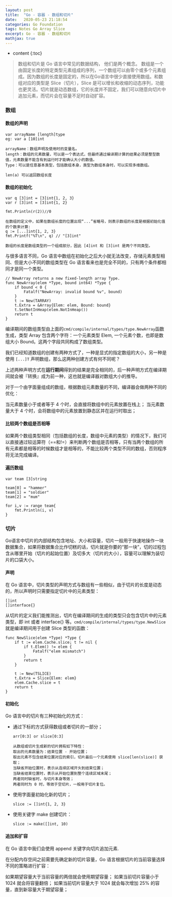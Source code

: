 ```yaml
---
layout: post
title:  "Go - 容器 - 数组和切片"
date:   2020-05-23 21:18:54
categories: Go Foundation
tags: Notes Go Array Slice
excerpt: Go - 容器 - 数组和切片
mathjax: true
---
```



* content
{:toc}

> 数组和切片是 Go 语言中常见的数据结构， 他们是两个概念。 数组是一个由固定长度的特定类型元素组成的序列，一个数组可以由零个或多个元素组成。因为数组的长度是固定的，所以在Go语言中很少直接使用数组。和数组对应的类型是 Slice（切片），Slice 是可以增长和收缩的动态序列，功能也更灵活。切片就是动态数组，它的长度并不固定，我们可以随意向切片中追加元素，而切片会在容量不足时自动扩容。

### **数组**

#### 数组的声明

```
var arrayName [length]type
eg: var a [10]int

arrayName：数组声明及使用时的变量名。
length：数组的元素数量，可以是一个表达式，但最终通过编译期计算的结果必须是整型数值，元素数量不能含有到运行时才能确认大小的数值。
Type：可以是任意基本类型，包括数组本身，类型为数组本身时，可以实现多维数组。

len(a) 可以返回数组长度
```

#### 数组的初始化

```
var q [3]int = [3]int{1, 2, 3}
var r [3]int = [3]int{1, 2}

fmt.Println(r(2))//0

在数组的定义中，如果在数组长度的位置出现“...”省略号，则表示数组的长度是根据初始化值的个数来计算:
q := [...]int{1, 2, 3}
fmt.Printf("%T\n", q) // "[3]int"

数组的长度是数组类型的一个组成部分，因此 [4]int 和 [3]int 是两个不同类型。
```

与很多语言不同，Go 语言中数组在初始化之后大小就无法改变，存储元素类型相同、但是大小不同的数组类型在 Go 语言看来也是完全不同的，只有两个条件都相同才是同一个类型。

```
// NewArray returns a new fixed-length array Type.
func NewArray(elem *Type, bound int64) *Type {
	if bound < 0 {
		Fatalf("NewArray: invalid bound %v", bound)
	}
	t := New(TARRAY)
	t.Extra = &Array{Elem: elem, Bound: bound}
	t.SetNotInHeap(elem.NotInHeap())
	return t
}
```

编译期间的数组类型由上面的```cmd/compile/internal/types/type.NewArray```函数生成，类型 Array 包含两个字符：一个元素类型 Elem, 一个元素个数，也即是数组大小 Bound。这两个字段共同构成了数组类型。 

我们已经知道数组的创建有两种方式了，一种是显式的指定数组的大小，另一种是使用 ```[...]T``` 声明数组，那么这两种创建方式有何不同呢？

上述两种声明方式在**运行期间**得到的结果是完全相同的，后一种声明方式在编译期间就会被『转换』成为前一种，这也就是编译器对数组大小的推导。

对于一个由字面量组成的数组，根据数组元素数量的不同，编译器会做两种不同的优化：

当元素数量小于或者等于 4 个时，会直接将数组中的元素放置在栈上；
当元素数量大于 4 个时，会将数组中的元素放置到静态区并在运行时取出；

#### 比较两个数组是否相等

如果两个数组类型相同（包括数组的长度，数组中元素的类型）的情况下，我们可以直接通过较运算符（==和!=）来判断两个数组是否相等，只有当两个数组的所有元素都是相等的时候数组才是相等的，不能比较两个类型不同的数组，否则程序将无法完成编译。

#### 遍历数组

```
var team [3]string

team[0] = "hammer"
team[1] = "soldier"
team[2] = "mum"

for i,v := range team{
    fmt.Println(i, v)
}
```

### **切片**

Go语言中切片的内部结构包含地址、大小和容量，切片一般用于快速地操作一块数据集合，如果将数据集合比作切糕的话，切片就是你要的“那一块”，切的过程包含从哪里开始（切片的起始位置）及切多大（切片的大小），容量可以理解为装切片的口袋大小。

#### 声明

在 Go 语言中，切片类型的声明方式与数组有一些相似，由于切片的长度是动态的，所以声明时只需要指定切片中的元素类型：

```
[]int
[]interface{}
```

从切片的定义我们能推测出，切片在编译期间的生成的类型只会包含切片中的元素类型，即 int 或者 interface{} 等。```cmd/compile/internal/types/type.NewSlice``` 就是编译期间用于创建 Slice 类型的函数：

```
func NewSlice(elem *Type) *Type {
	if t := elem.Cache.slice; t != nil {
		if t.Elem() != elem {
			Fatalf("elem mismatch")
		}
		return t
	}

	t := New(TSLICE)
	t.Extra = Slice{Elem: elem}
	elem.Cache.slice = t
	return t
}
```

#### 初始化

Go 语言中的切片有三种初始化的方式：

- 通过下标的方式获得数组或者切片的一部分；

    ```
    arr[0:3] or slice[0:3]

    从数组或切片生成新的切片拥有如下特性：
    取出的元素数量为：结束位置 - 开始位置；
    取出元素不包含结束位置对应的索引，切片最后一个元素使用 slice[len(slice)] 获取；
    当缺省开始位置时，表示从连续区域开头到结束位置；
    当缺省结束位置时，表示从开始位置到整个连续区域末尾；
    两者同时缺省时，与切片本身等效；
    两者同时为 0 时，等效于空切片，一般用于切片复位。
    ```

- 使用字面量初始化新的切片；

    ```
    slice := []int{1, 2, 3}
    ```

- 使用关键字 make 创建切片：

    ```
    slice := make([]int, 10)
    ```


#### 追加和扩容

在 Go 语言中我们会使用 append 关键字向切片追加元素.

在分配内存空间之前需要先确定新的切片容量，Go 语言根据切片的当前容量选择不同的策略进行扩容：

如果期望容量大于当前容量的两倍就会使用期望容量；
如果当前切片容量小于 1024 就会将容量翻倍；
如果当前切片容量大于 1024 就会每次增加 25% 的容量，直到新容量大于期望容量；



